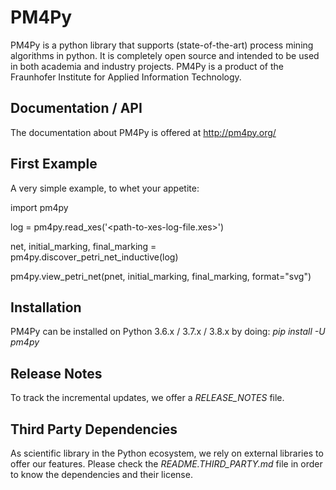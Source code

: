 # PM4Py
PM4Py is a python library that supports (state-of-the-art) process mining algorithms in python. It is completely open source and intended to be used in both academia and industry projects.
PM4Py is a product of the Fraunhofer Institute for Applied Information Technology.

## Documentation / API
The documentation about PM4Py is offered at http://pm4py.org/

## First Example
A very simple example, to whet your appetite:

import pm4py

log = pm4py.read_xes('<path-to-xes-log-file.xes>')

net, initial_marking, final_marking = pm4py.discover_petri_net_inductive(log)

pm4py.view_petri_net(pnet, initial_marking, final_marking, format="svg")

## Installation
PM4Py can be installed on Python 3.6.x / 3.7.x / 3.8.x by doing:
*pip install -U pm4py*

## Release Notes
To track the incremental updates, we offer a *RELEASE_NOTES* file.

## Third Party Dependencies
As scientific library in the Python ecosystem, we rely on external libraries to offer our features.
Please check the *README.THIRD_PARTY.md* file in order to know the dependencies and their license.
